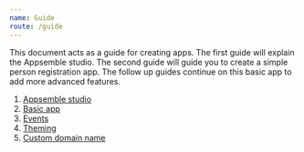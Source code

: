 ```yaml
---
name: Guide
route: /guide
---
```


This document acts as a guide for creating apps. The first guide will explain the Appsemble studio.
The second guide will guide you to create a simple person registration app. The follow up guides
continue on this basic app to add more advanced features.

1. [Appsemble studio](/guide/studio)
2. [Basic app](/guide/basic-app)
3. [Events](/guide/events)
4. [Theming](/guide/theming)
5. [Custom domain name](/guide/dns)
